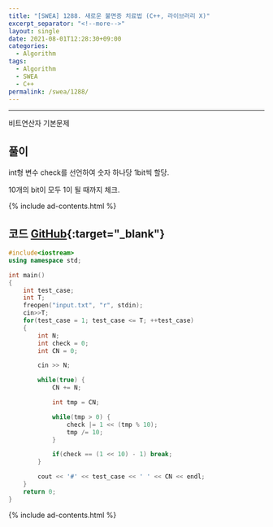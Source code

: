 ```yaml
---
title: "[SWEA] 1288. 새로운 불면증 치료법 (C++, 라이브러리 X)"
excerpt_separator: "<!--more-->"
layout: single
date: 2021-08-01T12:28:30+09:00
categories:
  - Algorithm
tags:
  - Algorithm
  - SWEA
  - C++
permalink: /swea/1288/
---
```

---

비트연산자 기본문제

## 풀이

int형 변수 check를 선언하여 숫자 하나당 1bit씩 할당.

10개의 bit이 모두 1이 될 때까지 체크.

<!--more-->

{% include ad-contents.html %}

## 코드 [GitHub](https://github.com/unionyy/samsung-algorithm-21/blob/main/bitwise-operation/basic-problems/imsomnia/main.cpp){:target="_blank"}

```cpp
#include<iostream>
using namespace std;

int main()
{
	int test_case;
	int T;
	freopen("input.txt", "r", stdin);
	cin>>T;
	for(test_case = 1; test_case <= T; ++test_case)
	{
        int N;
        int check = 0;
        int CN = 0;

        cin >> N;

        while(true) {
            CN += N;

            int tmp = CN;

            while(tmp > 0) {
                check |= 1 << (tmp % 10);
                tmp /= 10;
            }

            if(check == (1 << 10) - 1) break;
        }

        cout << '#' << test_case << ' ' << CN << endl;
	}
	return 0;
}
```

{% include ad-contents.html %}